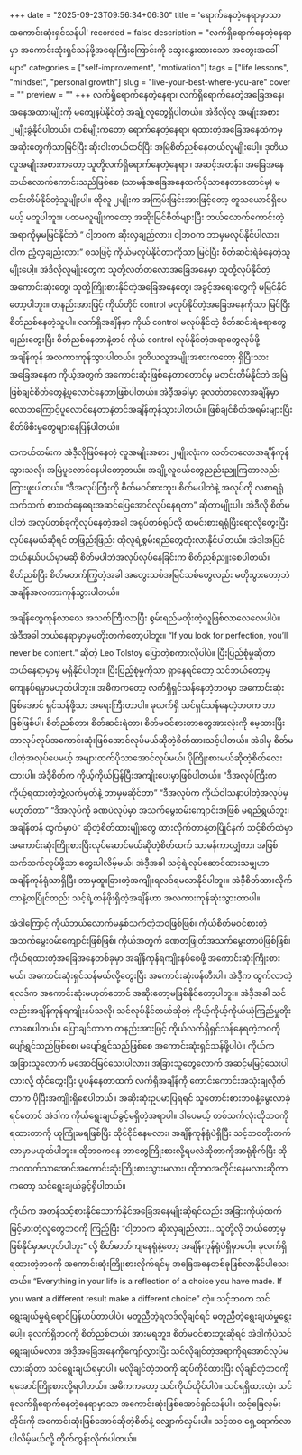 +++
date = "2025-09-23T09:56:34+06:30"
title = 'ရောက်နေတဲ့နေရာမှာသာ အကောင်းဆုံးရှင်သန်ပါ'
recorded = false
description = "လက်ရှိရောက်နေတဲ့နေရာမှာ အကောင်းဆုံးရှင်သန်ဖို့အရေးကြီးကြောင်းကို ဆွေးနွေးထားသော အတွေးအခေါ်များ"
categories = ["self-improvement", "motivation"]
tags = ["life lessons", "mindset", "personal growth"]
slug = "live-your-best-where-you-are"
cover = ""
preview = ""
+++
လက်ရှိရောက်နေတဲ့နေရာ၊ လက်ရှိရောက်နေတဲ့အခြေအနေ၊ အနေအထားမျိုးကို မကျေနပ်နိုင်တဲ့ အချို့လူတွေရှိပါတယ်။ အဲဒီလိုလူ အမျိုးအစား ၂မျိုးခွဲနိုင်ပါတယ်။ တစ်မျိုးကတော့ ရောက်နေတဲ့နေရာ၊ ရထားတဲ့အခြေအနေထဲကမှ အဆိုးတွေကိုသာမြင်ပြီး ဆိုးဝါးတယ်ထင်ပြီး အမြဲစိတ်ညစ်နေတယ်လူမျိုးပေါ့။ ဒုတိယလူအမျိုးအစားကတော့ သူတို့လက်ရှိရောက်နေတဲ့နေရာ ၊ အဆင့်အတန်း၊ အခြေအနေ ဘယ်လောက်ကောင်းသည်ဖြစ်စေ (သာမန်အခြေအနေထက်ပိုသာနေတာတောင်မှ) မတင်းတိမ်နိုင်တဲ့သူမျိုးပါ။
ထိုလူ ၂မျိုးက အကြမ်းဖြင်းအားဖြင့်တော့ တူသယောင်ရှိပေမယ့် မတူပါဘူး။ ပထမလူမျိုးကတော့ အဆိုးမြင်စိတ်များပြီး ဘယ်လောက်ကောင်းတဲ့အရာကိုမှမမြင်နိုင်ဘဲ “ ငါ့ဘဝက ဆိုးလှချည်လား၊ ငါ့ဘဝက ဘာမှမလုပ်နိုင်ပါလား၊ ငါက ညံ့လှချည်းလား” စသဖြင့် ကိုယ်မလုပ်နိုင်တာကိုသာ မြင်ပြီး စိတ်ဆင်းရဲခံနေတဲ့သူမျိုးပေါ့။ အဲဒီလိုလူမျိုးတွေက သူတို့လတ်တလောအခြေအနေမှာ သူတို့လုပ်နိုင်တဲ့ အကောင်းဆုံးတွေ၊ သူတို့ကြိုးစားနိုင်တဲ့အခြေအနေတွေ၊ အခွင့်အရေးတွေကို မမြင်နိုင်တော့ပါဘူး။ တနည်းအားဖြင့် ကိုယ်တိုင် control မလုပ်နိုင်တဲ့အခြေအနေကိုသာ မြင်ပြီး စိတ်ညစ်နေတဲ့သူပါ။ လက်ရှိအချိန်မှာ ကိုယ် control မလုပ်နိုင်တဲ့ စိတ်ဆင်းရဲစရာတွေချည်းတွေးပြီး စိတ်ညစ်နေတာနဲ့တင် ကိုယ် control လုပ်နိုင်တဲ့အရာတွေလုပ်ဖို့ အချိန်ကုန် အလကားကုန်သွားပါတယ်။
ဒုတိယလူအမျိုးအစားကတော့ ရှိပြီးသားအခြေအနေက ကိုယ့်အတွက် အကောင်းဆုံးဖြစ်နေတာတောင်မှ မတင်းတိမ်နိုင်ဘဲ အမြဲဖြစ်ချင်စိတ်တွေနဲ့ပူလောင်နေတာဖြစ်ပါတယ်။ အဲဒီ့အခါမှာ ခုလတ်တလောအချိန်မှာ လောဘကြောင့်ပူလောင်နေတာနဲ့တင်အချိန်ကုန်သွားပါတယ်။ ဖြစ်ချင်စိတ်အရမ်းများပြီး စိတ်ဖိစီးမှုတွေများနေပြန်ပါတယ်။

တကယ်တမ်းက အဲဒီ့လိုဖြစ်နေတဲ့ လူအမျိုးအစား ၂မျိုးလုံးက လတ်တလောအချိန်ကုန်သွားသလို၊ အမြဲပူလောင်နေပါတော့တယ်။
အချို့လူငယ်တွေညည်းညူကြတာလည်း ကြားဖူးပါတယ်။ “ဒီအလုပ်ကြီးကို စိတ်မဝင်စားဘူး၊ စိတ်မပါဘဲနဲ့ အလုပ်ကို လစာရရုံသက်သက် စားဝတ်နေရေးအဆင်ပြေအောင်လုပ်နေရတာ” ဆိုတာမျိုးပါ။
အဲဒီလို စိတ်မပါဘဲ အလုပ်တစ်ခုကိုလုပ်နေတဲ့အခါ အရုပ်တစ်ရုပ်လို ထမင်းစားရရုံပြီးရောလို့တွေးပြီး လုပ်နေမယ်ဆိုရင် တဖြည်းဖြည်း ထိုလူရဲ့စွမ်းရည်တွေတုံးလာနိုင်ပါတယ်။ အဲဒါအပြင် ဘယ်နယ်ပယ်မှာမဆို စိတ်မပါဘဲအလုပ်လုပ်နေခြင်းက စိတ်ညစ်ညူးစေပါတယ်။ စိတ်ညစ်ပြီး စိတ်မတက်ကြွတဲ့အခါ အတွေးသစ်အမြင်သစ်တွေလည်း မတိုးပွားတော့ဘဲ အချိန်အလကားကုန်သွားပါတယ်။

အချိန်တွေကုန်လာလေ အသက်ကြီးလာပြီး စွမ်းရည်မတိုးတဲ့လူဖြစ်လာလေလေပါပဲ။ အဲဒီအခါ ဘယ်နေရာမှာမှမတိုးတက်တော့ပါဘူး။
“If you look for perfection, you’ll never be content.” ဆိုတဲ့ Leo Tolstoy ပြောတဲ့စကားလိုပါပဲ။ ပြီးပြည်စုံမှုဆိုတာ ဘယ်နေရာမှာမှ မရှိနိုင်ပါဘူး။ ပြီးပြည့်စုံမှုကိုသာ ရှာနေရင်တော့ သင်ဘယ်တော့မှ ကျေနပ်ရမှာမဟုတ်ပါဘူး။ အဓိကကတော့ လက်ရှိရှင်သန်နေတဲ့ဘဝမှာ အကောင်းဆုံးဖြစ်အောင် ရှင်သန်ဖို့သာ အရေးကြီးတာပါ။ ခုလက်ရှိ သင်ရှင်သန်နေတဲ့ဘဝက ဘာဖြစ်ဖြစ်ပါ၊ စိတ်ညစ်တာ၊ စိတ်ဆင်းရဲတာ၊ စိတ်မဝင်စားတာတွေအားလုံးကို မေ့ထားပြီး ဘာလုပ်လုပ်အကောင်းဆုံးဖြစ်အောင်လုပ်မယ်ဆိုတဲ့စိတ်ထားသင့်ပါတယ်။ အဲဒါမှ စိတ်မပါတဲ့အလုပ်ပေမယ့် အများထက်ပိုသာအောင်လုပ်မယ်၊ ပိုကြိုးစားမယ်ဆိုတဲ့စိတ်လေးထားပါ။ အဲဒီ့စိတ်က ကိုယ့်ကိုယ်ပြန်ပြီးအကျိုးပေးမှာဖြစ်ပါတယ်။ “ဒီအလုပ်ကြီးက ကိုယ့်ရထားတဲ့ဘွဲ့လက်မှတ်နဲ့ ဘာမှမဆိုင်တာ” “ဒီအလုပ်က ကိုယ်ဝါသနာပါတဲ့အလုပ်မှမဟုတ်တာ” “ဒီအလုပ်ကို ခဏပဲလုပ်မှာ အသက်မွေးဝမ်းကျောင်းအဖြစ် မရည်ရွယ်ဘူး၊ အချိန်တန် ထွက်မှာပဲ” ဆိုတဲ့စိတ်ထားမျိုးတွေ ထားလိုက်တာနဲ့တပြိုင်နက် သင့်စိတ်ထဲမှာ အကောင်းဆုံးကြိုးစားပြီးလုပ်ဆောင်မယ်ဆိုတဲ့စိတ်ထက် သာမန်ကာလျှံကာ၊ အဖြစ်သက်သက်လုပ်ဖို့သာ တွေးပါလိမ့်မယ်၊ အဲဒီ့အခါ သင့်ရဲ့လုပ်ဆောင်ထားသမျှဟာ အချိန်ကုန်ရုံသာရှိပြီး ဘာမှထူးခြားတဲ့အကျိုးရလဒ်ရမလာနိုင်ပါဘူး။ အဲဒီ့စိတ်ထားလိုက်တာနဲ့တပြိုင်တည်း သင့်ရဲ့တန်ဖိုးရှိတဲ့အချိန်ဟာ အလကားကုန်ဆုံးသွားတာပါ။

အဲဒါကြောင့် ကိုယ်ဘယ်လောက်မနှစ်သက်တဲ့ဘဝဖြစ်ဖြစ်၊ ကိုယ်စိတ်မဝင်စားတဲ့အသက်မွေးဝမ်းကျောင်းဖြစ်ဖြစ်၊ ကိုယ်အတွက် ခဏတဖြုတ်အသက်မွေးတာပဲဖြစ်ဖြစ်၊ ကိုယ်ရထားတဲ့အခြေအနေတစ်ခုမှာ အချိန်ကုန်ရကျိုးနပ်စေဖို့ အကောင်းဆုံးကြိုးစားမယ်၊ အကောင်းဆုံးရှင်သန်မယ်လို့တွေးပြီး အကောင်းဆုံးဖန်တီးပါ။ အဲဒီ့က ထွက်လာတဲ့ရလဒ်က အကောင်းဆုံးမဟုတ်တောင် အဆိုးတော့မဖြစ်နိုင်တော့ပါဘူး။ အဲဒီ့အခါ သင်လည်းအချိန်ကုန်ရကျိုးနပ်သလို၊ သင်လုပ်နိုင်တယ်ဆိုတဲ့ ကိုယ့်ကိုယ့်ကိုယ်ယုံကြည်မှုတိုးလာစေပါတယ်။ ပြောချင်တာက တနည်းအားဖြင့် ကိုယ်လက်ရှိရှင်သန်နေရတဲ့ဘဝကို ပျော်ရွှင်သည်ဖြစ်စေ၊ မပျော်ရွှင်သည်ဖြစ်စေ အကောင်းဆုံးရှင်သန်ဖို့ပါပဲ။
ကိုယ်က အခြားသူလောက် မအောင်မြင်သေးပါလား၊ အခြားသူတွေလောက် အဆင့်မမြင့်သေးပါလားလို့ ထိုင်တွေးပြီး ပူပန်နေတာထက် လက်ရှိအချိန်ကို ကောင်းကောင်းအသုံးချလိုက်တာက ပိုပြီးအကျိုးရှိစေပါတယ်။ အဆိုးဆုံးဥပမာပြရရင်
သူတောင်းစားဘဝနဲ့မွေးလာခဲ့ရင်တောင် အဲဒါက ကိုယ်ရွေးချယ်ခွင့်မရှိတဲ့အရာပါ။ ဒါပေမယ့်
တစ်သက်လုံးထိုဘဝကိုရထားတာကို ယူကြုံးမရဖြစ်ပြီး ထိုင်ငိုင်နေမလား၊ အချိန်ကုန်ရုံပဲရှိပြီး သင့်ဘဝတိုးတက်လာမှာမဟုတ်ပါဘူး။ ထိုဘဝကနေ ဘာတွေကြိုးစားလို့ရမလဲဆိုတာကိုအာရုံစိုက်ပြီး ထိုဘဝထက်သာအောင်အကောင်းဆုံးကြိုးစားသွားမလား၊ ထိုဘဝအတိုင်းနေမလားဆိုတာကတော့ သင်ရွေးချယ်ခွင့်ရှိပါတယ်။

ကိုယ်က အတန်သင့်စားနိုင်သောက်နိုင်အခြေအနေမျိုးဆိုရင်လည်း အခြားကိုယ့်ထက်မြင့်မားတဲ့လူတွေဘဝကို ကြည့်ပြီး “ငါ့ဘဝက ဆိုးလှချည်လား…သူတို့လို ဘယ်တော့မှဖြစ်နိုင်မှာမဟုတ်ပါဘူး” လို့ စိတ်ဓာတ်ကျနေရုံနဲ့တော့ အချိန်ကုန်ရုံပဲရှိမှာပေါ့။ ခုလက်ရှိရထားတဲ့ဘဝကို အကောင်းဆုံးကြိုးစားလိုက်ရင်မှ အခြေအနေတစ်ခုဖြစ်လာနိုင်ပါသေးတယ်။
“Everything in your life is a reflection of a choice you have made. If you want a different result make a different choice” တဲ့။ သင့်ဘဝက သင်ရွေးချယ်မှုရဲ့ရောင်ပြန်ဟပ်တာပါပဲ။ မတူညီတဲ့ရလဒ်လိုချင်ရင် မတူညီတဲ့ရွေးချယ်မှုရွေးပေါ့။ ခုလက်ရှိဘဝကို စိတ်ညစ်တယ်၊ အားမရဘူး၊ စိတ်မဝင်စားဘူးဆိုရင် အဲဒါကိုပဲသင်ရွေးချယ်မလား၊ အဲဒီ့အခြေအနေကိုကျော်လွှားပြီး သင်လိုချင်တဲ့အရာကိုရအောင်လုပ်မလားဆိုတာ သင်ရွေးချယ်ရမှာပါ။ မလိုချင်တဲ့ဘဝကို ဆုပ်ကိုင်ထားပြီး လိုချင်တဲ့ဘဝကို ရအောင်ကြိုးစားလို့ရပါတယ်။ အဓိကကတော့ သင်ကိုယ်တိုင်ပါပဲ။ သင်ရရှိထားတဲ့၊ သင်ခုလက်ရှိရောက်နေတဲ့နေရာမှာသာ အကောင်းဆုံးဖြစ်အောင်ရှင်သန်ပါ။ သင့်ခြေလှမ်းတိုင်းကို အကောင်းဆုံးဖြစ်အောင်ဆိုတဲ့စိတ်နဲ့ လျှောက်လှမ်းပါ။ သင့်ဘ၀ ရှေ့ရောက်လာပါလိမ့်မယ်လို့ တိုက်တွန်းလိုက်ပါတယ်။ 